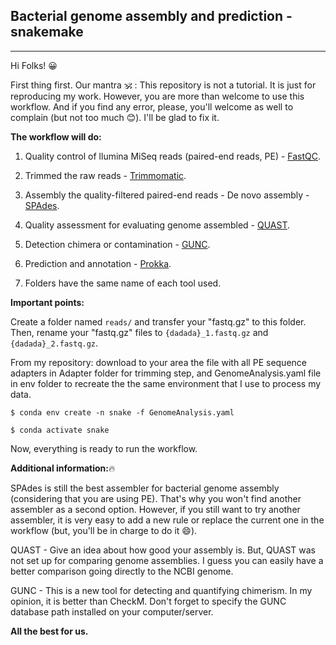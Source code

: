 ## Bacterial genome assembly and prediction - snakemake

------------------------------------------------------------------------

Hi Folks! 😀

First thing first. Our mantra 🕉️ : This repository is not a tutorial. It is just for reproducing my work. However, you are more than welcome to use this workflow. And if you find any error, please, you'll welcome as well to complain (but not too much 😊). I'll be glad to fix it.

**The workflow will do:**

1.  Quality control of llumina MiSeq reads (paired-end reads, PE) - <a href="https://www.bioinformatics.babraham.ac.uk/projects/fastqc/">FastQC</a>.

2.  Trimmed the raw reads - <a href="http://www.usadellab.org/cms/?page=trimmomatic"> Trimmomatic</a>.

3.  Assembly the quality-filtered paired-end reads - De novo assembly - <a href="https://github.com/ablab/spades">SPAdes</a>.

4.  Quality assessment for evaluating genome assembled - <a href="https://quast.sourceforge.net">QUAST</a>.

5.  Detection chimera or contamination - <a href="https://grp-bork.embl-community.io/gunc/">GUNC</a>.

6.  Prediction and annotation - <a href="https://github.com/tseemann/prokka">Prokka</a>.

7.  Folders have the same name of each tool used.

**Important points:**

Create a folder named `reads/` and transfer your "fastq.gz" to this folder. Then, rename your "fastq.gz" files to `{dadada}_1.fastq.gz` and `{dadada}_2.fastq.gz`.

From my repository: download to your area the file with all PE sequence adapters in Adapter folder for trimming step, and GenomeAnalysis.yaml file in env folder to recreate the the same environment that I use to process my data.

`$ conda env create -n snake -f GenomeAnalysis.yaml`

`$ conda activate snake`

Now, everything is ready to run the workflow.

**Additional information:**🔥

SPAdes is still the best assembler for bacterial genome assembly (considering that you are using PE). That's why you won't find another assembler as a second option. However, if you still want to try another assembler, it is very easy to add a new rule or replace the current one in the workflow (but, you'll be in charge to do it 😄).

QUAST - Give an idea about how good your assembly is. But, QUAST was not set up for comparing genome assemblies. I guess you can easily have a better comparison going directly to the NCBI genome.

GUNC - This is a new tool for detecting and quantifying chimerism. In my opinion, it is better than CheckM. Don't forget to specify the GUNC database path installed on your computer/server.


**All the best for us.**
